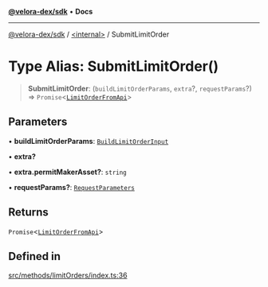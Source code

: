 [**@velora-dex/sdk**](../../README.md) • **Docs**

***

[@velora-dex/sdk](../../globals.md) / [\<internal\>](../README.md) / SubmitLimitOrder

# Type Alias: SubmitLimitOrder()

> **SubmitLimitOrder**: (`buildLimitOrderParams`, `extra`?, `requestParams`?) => `Promise`\<[`LimitOrderFromApi`](../../type-aliases/LimitOrderFromApi.md)\>

## Parameters

• **buildLimitOrderParams**: [`BuildLimitOrderInput`](../../type-aliases/BuildLimitOrderInput.md)

• **extra?**

• **extra.permitMakerAsset?**: `string`

• **requestParams?**: [`RequestParameters`](RequestParameters.md)

## Returns

`Promise`\<[`LimitOrderFromApi`](../../type-aliases/LimitOrderFromApi.md)\>

## Defined in

[src/methods/limitOrders/index.ts:36](https://github.com/VeloraDEX/sdk/blob/feat/extend_delta_orders_filtering/src/methods/limitOrders/index.ts#L36)

